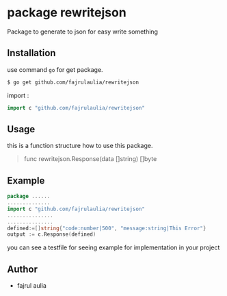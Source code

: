 # package rewritejson
Package to generate to json for easy write something


## Installation
use command `go` for get package.
```bash
$ go get github.com/fajrulaulia/rewritejson
```

import :
``` go
import c "github.com/fajrulaulia/rewritejson"
```

## Usage
this is a function structure how to use this package.
> func rewritejson.Response(data []string) []byte

## Example
``` go
package ......
..............
import c "github.com/fajrulaulia/rewritejson"
...............
...............
defined:=[]string{"code:number|500", "message:string|This Error"}
output := c.Response(defined)
```
you can see a testfile for seeing example for implementation in your project

## Author
- fajrul aulia
